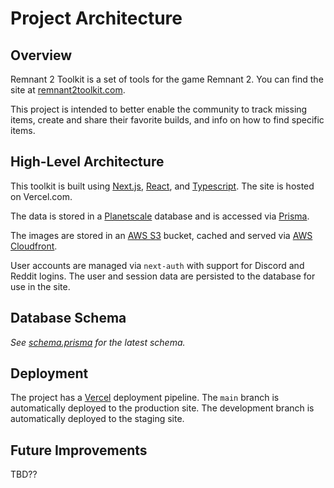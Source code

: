 # Project Architecture

## Overview

Remnant 2 Toolkit is a set of tools for the game Remnant 2. You can find the site at [remnant2toolkit.com](https://remnant2toolkit.com).

This project is intended to better enable the community to track missing items, create and share their favorite builds, and info on how to find specific items.

## High-Level Architecture

This toolkit is built using [Next.js](https://nextjs.org), [React](https://react.dev), and [Typescript](https://typescriptlang.org). The site is hosted on Vercel.com.

The data is stored in a [Planetscale](https://planetscale.com) database and is accessed via [Prisma](https://prisma.io).

The images are stored in an [AWS S3](https://aws.amazon.com/s3/) bucket, cached and served via [AWS Cloudfront](https://aws.amazon.com/cloudfront/).

User accounts are managed via `next-auth` with support for Discord and Reddit logins. The user and session data are persisted to the database for use in the site.

## Database Schema

_See [schema.prisma](./prisma/schema.prisma) for the latest schema._

## Deployment

The project has a [Vercel](https://vercel.com) deployment pipeline. The `main` branch is automatically deployed to the production site. The development branch is automatically deployed to the staging site.

## Future Improvements

TBD??
